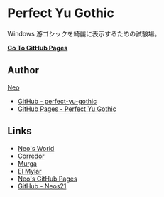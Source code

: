 # Perfect Yu Gothic

Windows 游ゴシックを綺麗に表示するための試験場。

__[Go To GitHub Pages](https://neos21.github.io/perfect-yu-gothic/)__


## Author

[Neo](http://neo.s21.xrea.com/)

- [GitHub - perfect-yu-gothic](https://github.com/Neos21/perfect-yu-gothic)
- [GitHub Pages - Perfect Yu Gothic](https://neos21.github.io/perfect-yu-gothic/)


## Links

- [Neo's World](http://neo.s21.xrea.com/)
- [Corredor](http://neos21.hatenablog.com/)
- [Murga](http://neos21.hatenablog.jp/)
- [El Mylar](http://neos21.hateblo.jp/)
- [Neo's GitHub Pages](https://neos21.github.io/)
- [GitHub - Neos21](https://github.com/Neos21/)
